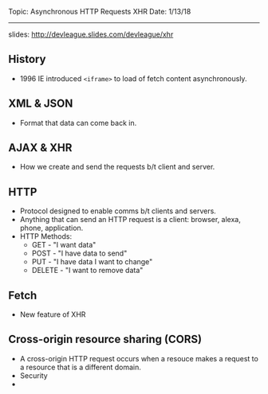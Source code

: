 Topic: Asynchronous HTTP Requests XHR
Date: 1/13/18
***

slides: http://devleague.slides.com/devleague/xhr

## History
- 1996 IE introduced `<iframe>` to load of fetch content asynchronously.


## XML & JSON
- Format that data can come back in.

## AJAX & XHR
- How we create and send the requests b/t client and server.

## HTTP
- Protocol designed to enable comms b/t clients and servers.
- Anything that can send an HTTP request is a client: browser, alexa, phone, application.
- HTTP Methods:
    - GET - "I want data"
    - POST - "I have data to send"
    - PUT - "I have data I want to change"
    - DELETE - "I want to remove data"

## Fetch
- New feature of XHR

## Cross-origin resource sharing (CORS)
- A cross-origin HTTP request occurs when a resouce makes a request to a resource that is a different domain.
- Security
- 